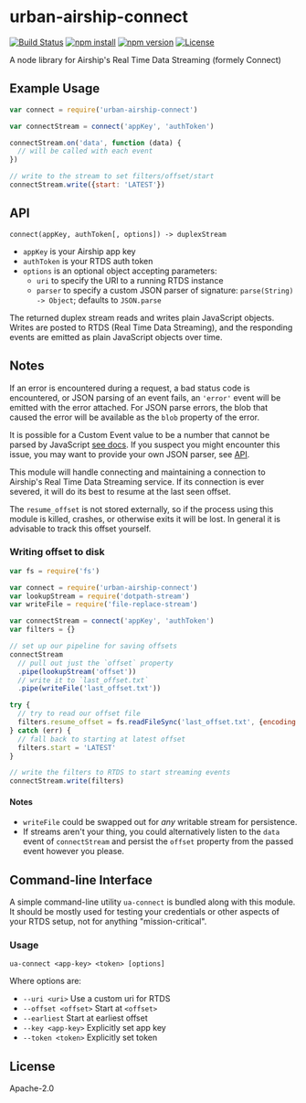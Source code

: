 # urban-airship-connect

[![Build Status](http://img.shields.io/travis/urbanairship/node-connect-client/master.svg?style=flat-square)](https://travis-ci.org/urbanairship/node-connect-client)
[![npm install](http://img.shields.io/npm/dm/urban-airship-connect.svg?style=flat-square)](https://www.npmjs.org/package/urban-airship-connect)
[![npm version](https://img.shields.io/npm/v/urban-airship-connect.svg?style=flat-square)](https://www.npmjs.org/package/urban-airship-connect)
[![License](https://img.shields.io/npm/l/urban-airship-connect.svg?style=flat-square)](https://github.com/urbanairship/node-connect-client/blob/master/LICENSE)

A node library for Airship's Real Time Data Streaming (formely Connect)

## Example Usage

```javascript
var connect = require('urban-airship-connect')

var connectStream = connect('appKey', 'authToken')

connectStream.on('data', function (data) {
  // will be called with each event
})

// write to the stream to set filters/offset/start
connectStream.write({start: 'LATEST'})
```

## API

`connect(appKey, authToken[, options]) -> duplexStream`

* `appKey` is your Airship app key
* `authToken` is your RTDS auth token
* `options` is an optional object accepting parameters:
  - `uri` to specify the URI to a running RTDS instance
  - `parser` to specify a custom JSON parser of signature:
    `parse(String) -> Object`; defaults to `JSON.parse`

The returned duplex stream reads and writes plain JavaScript objects. Writes
are posted to RTDS (Real Time Data Streaming), and the responding events are emitted as plain JavaScript
objects over time.

## Notes

If an error is encountered during a request, a bad status code is encountered,
or JSON parsing of an event fails, an `'error'` event will be emitted with the
error attached. For JSON parse errors, the blob that caused the error will be
available as the `blob` property of the error.

It is possible for a Custom Event value to be a number that cannot be parsed by
JavaScript [see docs](http://docs.airship.com/api/connect.html#custom-event).
If you suspect you might encounter this issue, you may want to provide your own
JSON parser, see [API](#api).

This module will handle connecting and maintaining a connection to
Airship's Real Time Data Streaming service. If its connection is ever severed, it will do its
best to resume at the last seen offset.

The `resume_offset` is not stored externally, so if the process using this
module is killed, crashes, or otherwise exits it will be lost. In general it is
advisable to track this offset yourself.

### Writing offset to disk

```javascript
var fs = require('fs')

var connect = require('urban-airship-connect')
var lookupStream = require('dotpath-stream')
var writeFile = require('file-replace-stream')

var connectStream = connect('appKey', 'authToken')
var filters = {}

// set up our pipeline for saving offsets
connectStream
  // pull out just the `offset` property
  .pipe(lookupStream('offset'))
  // write it to `last_offset.txt`
  .pipe(writeFile('last_offset.txt'))

try {
  // try to read our offset file
  filters.resume_offset = fs.readFileSync('last_offset.txt', {encoding: 'utf8'})
} catch (err) {
  // fall back to starting at latest offset
  filters.start = 'LATEST'
}

// write the filters to RTDS to start streaming events
connectStream.write(filters)
```

#### Notes

* `writeFile` could be swapped out for _any_ writable stream for persistence.
* If streams aren't your thing, you could alternatively listen to the `data`
  event of `connectStream` and persist the `offset` property from the passed
  event however you please.

## Command-line Interface

A simple command-line utility `ua-connect` is bundled along with this module. It
should be mostly used for testing your credentials or other aspects of your
RTDS setup, not for anything "mission-critical".

### Usage

`ua-connect <app-key> <token> [options]`

Where options are:

* `--uri <uri>` Use a custom uri for RTDS
* `--offset <offset>` Start at `<offset>`
* `--earliest` Start at earliest offset
* `--key <app-key>` Explicitly set app key
* `--token <token>` Explicitly set token

## License

Apache-2.0
